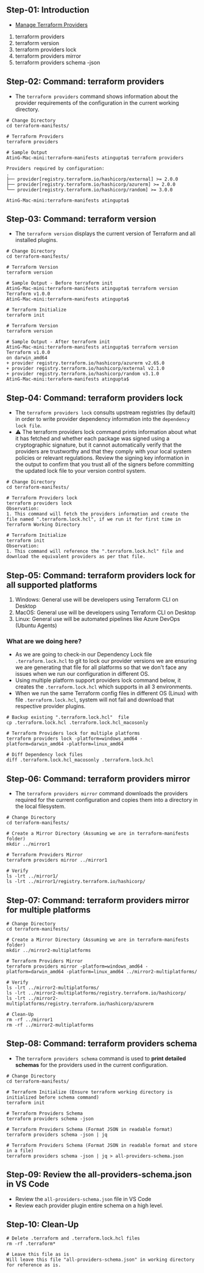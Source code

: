 ## Step-01: Introduction
- [Manage Terraform Providers](https://www.terraform.io/docs/cli/plugins/index.html)
1. terraform providers
2. terraform version
3. terraform providers lock
4. terraform providers mirror
5. terraform providers schema -json


## Step-02: Command: terraform providers
- The `terraform providers` command shows information about the provider requirements of the configuration in the current working directory.
```t
# Change Directory
cd terraform-manifests/

# Terraform Providers
terraform providers

# Sample Output
AtinG-Mac-mini:terraform-manifests atingupta$ terraform providers

Providers required by configuration:
.
├── provider[registry.terraform.io/hashicorp/external] >= 2.0.0
├── provider[registry.terraform.io/hashicorp/azurerm] >= 2.0.0
└── provider[registry.terraform.io/hashicorp/random] >= 3.0.0

AtinG-Mac-mini:terraform-manifests atingupta$
```

## Step-03: Command: terraform version
- The `terraform version` displays the current version of Terraform and all installed plugins.
```t
# Change Directory
cd terraform-manifests/

# Terraform Version
terraform version

# Sample Output - Before terraform init
AtinG-Mac-mini:terraform-manifests atingupta$ terraform version
Terraform v1.0.0
AtinG-Mac-mini:terraform-manifests atingupta$

# Terraform Initialize
terraform init

# Terraform Version
terraform version

# Sample Output - After terraform init
AtinG-Mac-mini:terraform-manifests atingupta$ terraform version
Terraform v1.0.0
on darwin_amd64
+ provider registry.terraform.io/hashicorp/azurerm v2.65.0
+ provider registry.terraform.io/hashicorp/external v2.1.0
+ provider registry.terraform.io/hashicorp/random v3.1.0
AtinG-Mac-mini:terraform-manifests atingupta$
```

## Step-04: Command: terraform providers lock
- The `terraform providers lock` consults upstream registries (by default) in order to write provider dependency information into the `dependency lock file`.
- :warning: The terraform providers lock command prints information about what it has fetched and whether each package was signed using a cryptographic signature, but it cannot automatically verify that the providers are trustworthy and that they comply with your local system policies or relevant regulations. Review the signing key information in the output to confirm that you trust all of the signers before committing the updated lock file to your version control system.
```t
# Change Directory
cd terraform-manifests/

# Terraform Providers lock
terraform providers lock
Observation:
1. This command will fetch the providers information and create the file named ".terraform.lock.hcl", if we run it for first time in Terraform Working Directory

# Terraform Initialize
terraform init
Observation:
1. This command will reference the ".terraform.lock.hcl" file and download the equivalent providers as per that file.
```

## Step-05: Command: terraform providers lock for all supported platforms
1. Windows: General use will be developers using Terraform CLI on Desktop
2. MacOS: General use will be developers using Terraform CLI on Desktop
3. Linux: General use will be automated pipelines like Azure DevOps (Ubuntu Agents)
### What are we doing here?
- As we are going to check-in our Dependency Lock file `.terraform.lock.hcl` to git to lock our provider versions we are ensuring we are generating that file for all platforms so that we don't face any issues when we run our configuration in different OS.
- Using multiple platform support providers lock command below, it creates the `.terraform.lock.hcl` which supports in all 3 environments.
- When we run the same Terraform config files in different OS (Linux) with file `.terraform.lock.hcl`, system will not fail and download that respective provider plugins.
```t
# Backup existing ".terraform.lock.hcl"  file
cp .terraform.lock.hcl .terraform.lock.hcl_macosonly

# Terraform Providers lock for multiple platforms
terraform providers lock -platform=windows_amd64 -platform=darwin_amd64 -platform=linux_amd64

# Diff Dependency lock files
diff .terraform.lock.hcl_macosonly .terraform.lock.hcl
```

## Step-06: Command: terraform providers mirror
- The `terraform providers mirror` command downloads the providers required for the current configuration and copies them into a directory in the local filesystem.
```t
# Change Directory
cd terraform-manifests/

# Create a Mirror Directory (Assuming we are in terraform-manifests folder)
mkdir ../mirror1

# Terraform Providers Mirror
terraform providers mirror ../mirror1

# Verify
ls -lrt ../mirror1/
ls -lrt ../mirror1/registry.terraform.io/hashicorp/
```

## Step-07: Command: terraform providers mirror for multiple platforms
```t
# Change Directory
cd terraform-manifests/

# Create a Mirror Directory (Assuming we are in terraform-manifests folder)
mkdir ../mirror2-multiplatforms

# Terraform Providers Mirror
terraform providers mirror -platform=windows_amd64 -platform=darwin_amd64 -platform=linux_amd64 ../mirror2-multiplatforms/

# Verify
ls -lrt ../mirror2-multiplatforms/
ls -lrt ../mirror2-multiplatforms/registry.terraform.io/hashicorp/
ls -lrt ../mirror2-multiplatforms/registry.terraform.io/hashicorp/azurerm

# Clean-Up
rm -rf ../mirror1
rm -rf ../mirror2-multiplatforms
```

## Step-08: Command: terraform providers schema
- The `terraform providers schema` command is used to **print detailed schemas** for the providers used in the current configuration.
```t
# Change Directory
cd terraform-manifests/

# Terraform Initialize (Ensure terraform working directory is initialized before schema command)
terraform init

# Terraform Providers Schema
terraform providers schema -json

# Terraform Providers Schema (Format JSON in readable format)
terraform providers schema -json | jq

# Terraform Providers Schema (Format JSON in readable format and store in a file)
terraform providers schema -json | jq > all-providers-schema.json
```

## Step-09: Review the all-providers-schema.json in VS Code
- Review the `all-providers-schema.json` file in VS Code
- Review each provider plugin entire schema on a high level.

## Step-10: Clean-Up
```t
# Delete .terraform and .terraform.lock.hcl files
rm -rf .terraform*

# Leave this file as is
Will leave this file "all-providers-schema.json" in working directory for reference as is.
```
